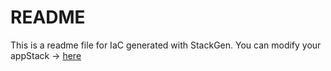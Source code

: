 # README
This is a readme file for IaC generated with StackGen.
You can modify your appStack -> [here](http://main.dev.stackgen.com/appstacks/21786337-6863-47e9-ad92-f3594da7d96c)
